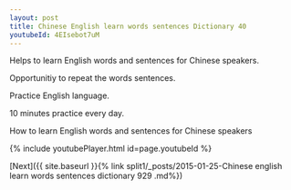 ```yaml
---
layout: post
title: Chinese English learn words sentences Dictionary 40 
youtubeId: 4EIsebot7uM
---
```

 
 
Helps to learn English words and sentences for Chinese speakers.

Opportunitiy to repeat the words sentences. 

Practice English language. 
 
10 minutes practice every day. 
 
How to learn English words and sentences for Chinese speakers 
 
{% include youtubePlayer.html id=page.youtubeId %}
 
 
[Next]({{ site.baseurl }}{% link  split1/_posts/2015-01-25-Chinese english learn words sentences dictionary 929 .md%})
 
